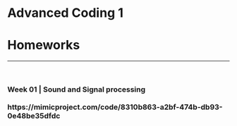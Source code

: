 <h1>Advanced Coding 1</h1>
<h1>Homeworks</h1>
<hr>
<br>

<h3>Week 01 | Sound and Signal processing
<br><br>
https://mimicproject.com/code/8310b863-a2bf-474b-db93-0e48be35dfdc
</h3>
